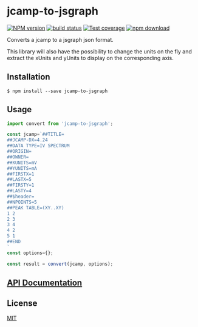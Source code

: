 # jcamp-to-jsgraph

  [![NPM version][npm-image]][npm-url]
  [![build status][travis-image]][travis-url]
  [![Test coverage][codecov-image]][codecov-url]
  [![npm download][download-image]][download-url]

Converts a jcamp to a jsgraph json format.

This library will also have the possibility to change the units on the fly and extract the xUnits and yUnits to display on the corresponding axis.

## Installation

`$ npm install --save jcamp-to-jsgraph`

## Usage

```js
import convert from 'jcamp-to-jsgraph';

const jcamp=`##TITLE=
##JCAMP-DX=4.24
##DATA TYPE=IV SPECTRUM
##ORIGIN=
##OWNER=
##XUNITS=mV
##YUNITS=mA
##FIRSTX=1
##LASTX=5
##FIRSTY=1
##LASTY=4
##$header=
##NPOINTS=5
##PEAK TABLE=(XY..XY)
1 2
2 3
3 4
4 2
5 1
##END
`
const options={};

const result = convert(jcamp, options);


```

## [API Documentation](https://cheminfo.github.io/jcamp-to-jsgraph/)

## License

  [MIT](./LICENSE)

[npm-image]: https://img.shields.io/npm/v/jcamp-to-jsgraph.svg?style=flat-square
[npm-url]: https://www.npmjs.com/package/jcamp-to-jsgraph
[travis-image]: https://img.shields.io/travis/cheminfo/jcamp-to-jsgraph/master.svg?style=flat-square
[travis-url]: https://travis-ci.org/cheminfo/jcamp-to-jsgraph
[codecov-image]: https://img.shields.io/codecov/c/github/cheminfo/jcamp-to-jsgraph.svg?style=flat-square
[codecov-url]: https://codecov.io/gh/cheminfo/jcamp-to-jsgraph
[download-image]: https://img.shields.io/npm/dm/jcamp-to-jsgraph.svg?style=flat-square
[download-url]: https://www.npmjs.com/package/jcamp-to-jsgraph
